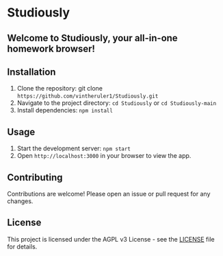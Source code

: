 # Studiously

## Welcome to Studiously, your all-in-one homework browser!

## Installation
1. Clone the repository: git clone `https://github.com/vintheruler1/Studiously.git`
2. Navigate to the project directory: `cd Studiously` or `cd Studiously-main`
3. Install dependencies: `npm install`

## Usage
1. Start the development server: `npm start`
2. Open `http://localhost:3000` in your browser to view the app.
   
## Contributing

Contributions are welcome! Please open an issue or pull request for any changes.

## License
This project is licensed under the AGPL v3 License - see the [LICENSE](https://github.com/vintheruler1/Studiously/blob/main/LICENSE) file for details.

